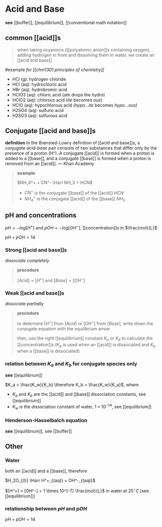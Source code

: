 # Acid and Base

**see** [[buffer]], [[equilibrium]], [[conventional math notation]]

## common [[acid]]s

> when taking oxyanions ([[polyatomic anion]]s containing oxygen), adding hydrogen in front and dissolving them in water, we create an [[acid and base]]

#example _for [[chm1301 principles of chemistry]]_

- HCl (g): hydrogen chloride
- HCl (aq): hydrochloric acid
- HBr (aq): hydrobromic acid
- HClO3 (aq): chloric acid (_ate_ drops the _hydro_)
- HClO2 (aq): chlorous acid (_ite_ becomes _ous_)
- HClO (aq): hypochlorous acid (_hypo...ite_ becomes _hypo...ous)_
- H2SO4 (aq): sulfuric acid
- H2SO3 (aq): sulfurous acid

## Conjugate [[acid and base]]s

**definition** In the Brønsted-Lowry definition of [[acid and base]]s, a _conjugate acid-base_ pair consists of two substances that differ only by the presence of a proton (H⁺). A conjugate [[acid]] is formed when a proton is added to a [[base]], and a conjugate [[base]] is formed when a proton is removed from an [[acid]]. &mdash; Khan Academy

> **example**
>
> $NH_4^+ + CN^- \Harr NH_3 + HCN$
>
> - $CN^-$ is the conjugate [[base]] of the [[acid]] $HCN$
> - $NH_4^+$ is the conjugate [[acid]] of the [[base]] $NH_3$

## pH and concentrations

$pH = -log[H^+]$ and $pOH = -log[OH^-]$, [[concentration]]s in $\frac{mol}{L}$

$pH + pOH = 14$

### Strong [[acid and base]]s

_dissociate completely_

> **procedure**
>
> $[Acid] = [H^+]$ and $[Base] = [OH^-]$

### Weak [[acid and base]]s

_dissociate partially_

> **procedure**
>
> to determine $[H^+]$ from $[Acid]$ or $[OH^-]$ from $[Base]$, write down the conjugate equation with the equilibrium arrow
>
> then, use the right [[equilibrium]] constant $K_a$ or $K_b$ to calculate the [[concentration]]s ($K_a$ is used when an [[acid]] is dissociated and $K_b$ when a [[base]] is dissociated)

### relation between $K_a$ and $K_b$ for conjugate species only

**see** [[equilibrium]]

$K_a = \frac{K_w}{K_b} \therefore K_b = \frac{K_w}{K_a}$, where

- $K_a$ and $K_b$ are the [[acid]] and [[base]] dissociation constants, see [[equilibrium]]
- $K_w$ is the dissociation constant of water, $1\times 10^{-14}$, see [[equilibrium]]

### Henderson-Hasselbalch equation

**see** [[equilibrium]], see [[buffer]]

## Other

### Water

both an [[acid]] and a [[base]], therefore

$H_2O_{(l)} \Harr H^+_{(aq)} + OH^-_{(aq)}$

$[H^+] = [OH^-] = 1 \times 10^{-7} \frac{mol}{L}$ in water at $25^\circ C$ (see [[equilibrium]])

### relationship between $pH$ and $pOH$

$pH + pOH = 14$
